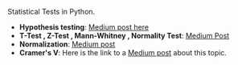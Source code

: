 Statistical Tests in Python.

* **Hypothesis testing**: [Medium post here](https://medium.com/towards-data-science/an-illustrated-explanation-of-hypothesis-tests-3594ffff34dc)
* **T-Test , Z-Test , Mann-Whitney , Normality Test**: [Medium Post](https://medium.com/gustavorsantos/code-snippets-for-statistical-tests-in-python-2cf0592603a8)
* **Normalization**: [Medium post](https://medium.com/towards-data-science/normalization-standardization-and-normal-distribution-bfbe14e12df0)
* **Cramer's V**: Here is the link to a [Medium post](https://medium.com/p/80493127b3a2) about this topic.
